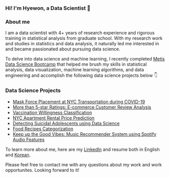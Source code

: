 ### Hi! I'm Hyewon, a Data Scientist 👋‍

### About me 
I am a data scientist with 4+ years of research experience 
and rigorous training in statistical analysis from graduate school.
With my research work and studies in statistics and data analysis, 
it naturally led me interested in and became passionated 
about pursuing data science. 

To delve into data science and machine learning, 
I recently completed [Metis Data Science Bootcamp](https://www.thisismetis.com/) 
that helped me brush my skills in statistical analysis, 
data visualization, machine learning algorithms, 
and data engineering and accomplish the following
data science projects below 👇

### Data Science Projects 

 
- [Mask Force Placement at NYC Transportation during COVID-19](https://github.com/hyewonjng/Metis-MaskForcePlacement)
- [More than 5-star Ratings: E-commerce Customer Review Analysis](https://github.com/hyewonjng/Metis-EcommerceCustomerReview)
- [Vaccination Willingness Classification](https://github.com/hyewonjng/Metis-Vaccination)
- [NYC Apartment Rental Price Prediction](https://github.com/hyewonjng/Metis-NYCRentalPrediction)
- [Detecting Suicidal Adolescents using Data Science](https://github.com/hyewonjng/Metis-DetectingSuicidalTeens)
- [Food Recipes Categorization](https://github.com/hyewonjng/Metis-RecipeTopicModeling)
- [Keep up the Good Vibes: Music Recommender System using Spotify Audio Features](https://github.com/hyewonjng/Metis-MusicTrackRecommender)

To learn more about me, here are my [LinkedIn](https://www.linkedin.com/in/hyewonjng/) and resume both in English and [Korean](https://github.com/hyewonjng/hyewonjng/files/8258457/Resume_.pdf).

Please feel free to contact me with any questions about my work and work opportunites. Looking forward to it!
